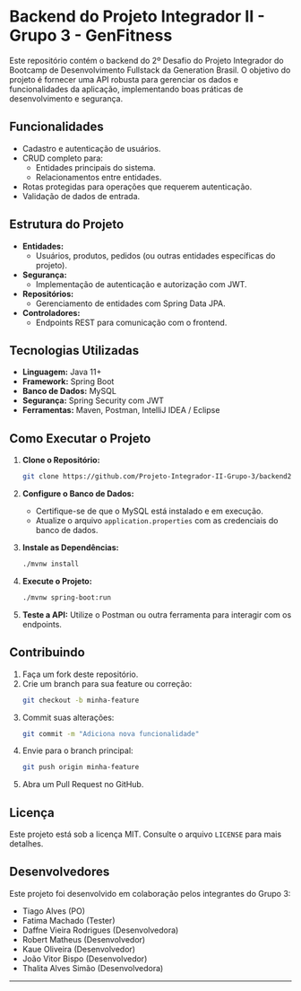 # Backend do Projeto Integrador II - Grupo 3 - GenFitness

Este repositório contém o backend do 2º Desafio do Projeto Integrador do Bootcamp de Desenvolvimento Fullstack da Generation Brasil.
O objetivo do projeto é fornecer uma API robusta para gerenciar os dados e funcionalidades da aplicação, implementando boas práticas de desenvolvimento e segurança.

## Funcionalidades

- Cadastro e autenticação de usuários.
- CRUD completo para:
  - Entidades principais do sistema.
  - Relacionamentos entre entidades.
- Rotas protegidas para operações que requerem autenticação.
- Validação de dados de entrada.

## Estrutura do Projeto

- **Entidades:**
  - Usuários, produtos, pedidos (ou outras entidades específicas do projeto).
- **Segurança:**
  - Implementação de autenticação e autorização com JWT.
- **Repositórios:**
  - Gerenciamento de entidades com Spring Data JPA.
- **Controladores:**
  - Endpoints REST para comunicação com o frontend.

## Tecnologias Utilizadas

- **Linguagem:** Java 11+
- **Framework:** Spring Boot
- **Banco de Dados:** MySQL
- **Segurança:** Spring Security com JWT
- **Ferramentas:** Maven, Postman, IntelliJ IDEA / Eclipse

## Como Executar o Projeto

1. **Clone o Repositório:**
   ```bash
   git clone https://github.com/Projeto-Integrador-II-Grupo-3/backend2.git
   ```

2. **Configure o Banco de Dados:**
   - Certifique-se de que o MySQL está instalado e em execução.
   - Atualize o arquivo `application.properties` com as credenciais do banco de dados.

3. **Instale as Dependências:**
   ```bash
   ./mvnw install
   ```

4. **Execute o Projeto:**
   ```bash
   ./mvnw spring-boot:run
   ```

5. **Teste a API:**
   Utilize o Postman ou outra ferramenta para interagir com os endpoints.

## Contribuindo

1. Faça um fork deste repositório.
2. Crie um branch para sua feature ou correção:
   ```bash
   git checkout -b minha-feature
   ```
3. Commit suas alterações:
   ```bash
   git commit -m "Adiciona nova funcionalidade"
   ```
4. Envie para o branch principal:
   ```bash
   git push origin minha-feature
   ```
5. Abra um Pull Request no GitHub.

## Licença

Este projeto está sob a licença MIT. Consulte o arquivo `LICENSE` para mais detalhes.

## Desenvolvedores

Este projeto foi desenvolvido em colaboração pelos integrantes do Grupo 3:

- Tiago Alves (PO)
- Fatima Machado (Tester)
- Daffne Vieira Rodrigues (Desenvolvedora)
- Robert Matheus (Desenvolvedor)
- Kaue Oliveira (Desenvolvedor)
- João Vitor Bispo (Desenvolvedor)
- Thalita Alves Simão (Desenvolvedora)


---

